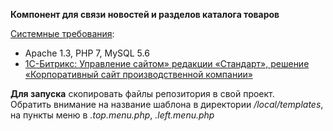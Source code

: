 <b>Компонент для связи новостей и разделов каталога товаров</b>

<a href="https://www.1c-bitrix.ru/products/cms/requirements.php">Системные требования</a>: 
- Apache 1.3, PHP 7,  MySQL 5.6
- <a href="https://www.1c-bitrix.ru/download/standard_encode.zip">1С-Битрикс: 
Управление сайтом» редакции «Стандарт», решение «Корпоративный сайт производственной 
компании»</a>


<b>Для запуска</b> скопировать файлы репозитория в свой проект. <br />
Обратить внимание на название шаблона в директории 
<i>/local/templates</i>, на пункты меню в <i>.top.menu.php</i>, <i>.left.menu.php</i>